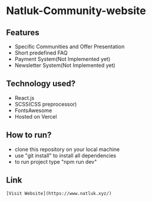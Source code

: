 # Natluk-Community-website

## Features
- Specific Communities and Offer Presentation
- Short predefined FAQ
- Payment System(Not Implemented yet)
- Newsletter System(Not Implemented yet)


## Technology used?
- React.js
- SCSS(CSS preprocessor)
- FontsAwesome
- Hosted on Vercel

## How to run?
- clone this repository on your local machine
- use "git install" to install all dependencies
- to run project type "npm run dev"

## Link
    [Visit Website](https://www.natluk.xyz/)
